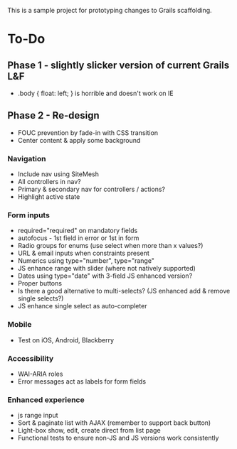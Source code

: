 This is a sample project for prototyping changes to Grails scaffolding.

# To-Do

## Phase 1 - slightly slicker version of current Grails L&F

 * .body { float: left; } is horrible and doesn't work on IE

## Phase 2 - Re-design

 * FOUC prevention by fade-in with CSS transition
 * Center content & apply some background

### Navigation

 * Include nav using SiteMesh
 * All controllers in nav?
 * Primary & secondary nav for controllers / actions?
 * Highlight active state

### Form inputs

 * required="required" on mandatory fields
 * autofocus - 1st field in error or 1st in form
 * Radio groups for enums (use select when more than x values?)
 * URL & email inputs when constraints present
 * Numerics using type="number", type="range"
 * JS enhance range with slider (where not natively supported)
 * Dates using type="date" with 3-field JS enhanced version?
 * Proper buttons
 * Is there a good alternative to multi-selects? (JS enhanced add & remove single selects?)
 * JS enhance single select as auto-completer

### Mobile

 * Test on iOS, Android, Blackberry

### Accessibility

 * WAI-ARIA roles
 * Error messages act as labels for form fields

### Enhanced experience

 * js range input
 * Sort & paginate list with AJAX (remember to support back button)
 * Light-box show, edit, create direct from list page
 * Functional tests to ensure non-JS and JS versions work consistently